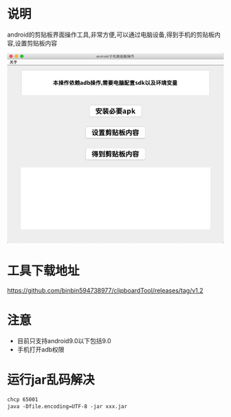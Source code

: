# 说明
android的剪贴板界面操作工具,非常方便,可以通过电脑设备,得到手机的剪贴板内容,设置剪贴板内容
 
![img](https://github.com/binbin594738977/clipboardTool/blob/master/resources/aa.png)
 
# 工具下载地址
https://github.com/binbin594738977/clipboardTool/releases/tag/v1.2

# 注意
- 目前只支持android9.0以下包括9.0
- 手机打开adb权限

# 运行jar乱码解决
```shell script
chcp 65001
java -Dfile.encoding=UTF-8 -jar xxx.jar
```